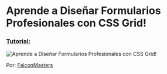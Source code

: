 # Aprende a Diseñar Formularios Profesionales con CSS Grid!
### [Tutorial:  ]()

![Aprende a Diseñar Formularios Profesionales con CSS Grid!](https://raw.githubusercontent.com/falconmasters/formulario-css-grid/master/img/thumb.png)

Por: [FalconMasters](http://www.falconmasters.com)
